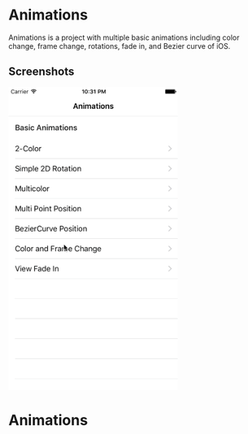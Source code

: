 Animations
==========
Animations is a project with multiple basic animations including color change, frame change, rotations, fade in, and Bezier curve of iOS.

## Screenshots
![Animations](./Animations.gif)
# Animations
